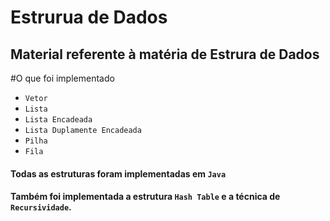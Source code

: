 # Estrurua de Dados

## Material referente à matéria de __Estrura de Dados__

#O que foi implementado
* `Vetor`
* `Lista`
* `Lista Encadeada`
* `Lista Duplamente Encadeada`
* `Pilha`
* `Fila`

#### Todas as estruturas foram implementadas em `Java`

#### Também foi implementada a estrutura `Hash Table` e a técnica de `Recursividade`.
